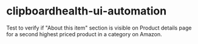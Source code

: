 # clipboardhealth-ui-automation

Test to verify if "About this item" section is visible on Product details page for a second highest priced product in a category on Amazon.
